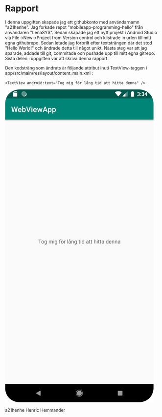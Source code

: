 

# Rapport

I denna uppgiften skapade jag ett githubkonto med användarnamn "a21henhe". Jag forkade repot "mobileapp-programming-hello"
från användaren "LenaSYS". Sedan skapade jag ett nytt projekt i Android Studio via File->New->Project from Version control och klistrade
in urlen till mitt egna githubrepo. Sedan letade jag förbrilt efter textsträngen där det stod "Hello World!" och ändrade detta till något unikt.
Nästa steg var att jag sparade, addade till git, commitade och pushade upp till mitt egna gitrepo. Sista delen i uppgiften var att skriva denna rapport.

Den kodsträng som ändrats är följande attribut inuti TextView-taggen i app/src/main/res/layout/content_main.xml   :


`<TextView android:text="Tog mig för lång tid att hitta denna" />`







![](HelloWorld.png)




a21henhe
Henric Hemmander
